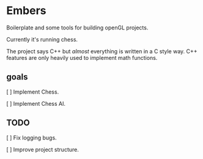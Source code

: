 # Embers
Boilerplate and some tools for building openGL projects.

Currently it's running chess.

The project says C++ but *almost* everything is written in a C style way.
C++ features are only heavily used to implement math functions.

## goals
[ ] Implement Chess.

[ ] Implement Chess AI.

## TODO
[ ] Fix logging bugs.

[ ] Improve project structure.
